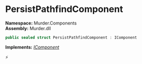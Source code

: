# PersistPathfindComponent

**Namespace:** Murder.Components \
**Assembly:** Murder.dll

```csharp
public sealed struct PersistPathfindComponent : IComponent
```

**Implements:** _[IComponent](../../Bang/Components/IComponent.html)_



⚡